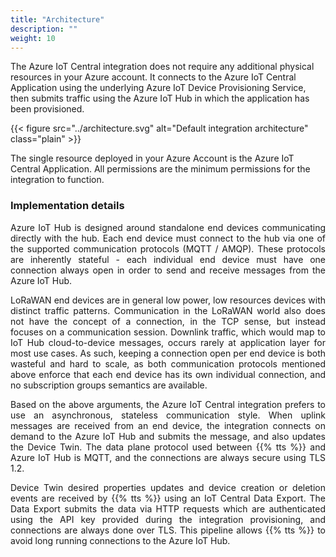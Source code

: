 ```yaml
---
title: "Architecture"
description: ""
weight: 10
---
```


The Azure IoT Central integration does not require any additional physical resources in your Azure account. It connects to the Azure IoT Central Application using the underlying Azure IoT Device Provisioning Service, then submits traffic using the Azure IoT Hub in which the application has been provisioned.

<!--more-->

{{< figure src="../architecture.svg" alt="Default integration architecture" class="plain" >}}

The single resource deployed in your Azure Account is the Azure IoT Central Application. All permissions are the minimum permissions for the integration to function.


### Implementation details

<div style="text-align: justify">

Azure IoT Hub is designed around standalone end devices communicating directly with the hub. Each end device must connect to the hub via one of the supported communication protocols (MQTT / AMQP). These protocols are inherently stateful - each individual end device must have one connection always open in order to send and receive messages from the Azure IoT Hub.

LoRaWAN end devices are in general low power, low resources devices with distinct traffic patterns. Communication in the LoRaWAN world also does not have the concept of a connection, in the TCP sense, but instead focuses on a communication session. Downlink traffic, which would map to IoT Hub cloud-to-device messages, occurs rarely at application layer for most use cases. As such, keeping a connection open per end device is both wasteful and hard to scale, as both communication protocols mentioned above enforce that each end device has its own individual connection, and no subscription groups semantics are available.

Based on the above arguments, the Azure IoT Central integration prefers to use an asynchronous, stateless communication style. When uplink messages are received from an end device, the integration connects on demand to the Azure IoT Hub and submits the message, and also updates the Device Twin. The data plane protocol used between {{% tts %}} and Azure IoT Hub is MQTT, and the connections are always secure using TLS 1.2.

Device Twin desired properties updates and device creation or deletion events are received by {{% tts %}} using an IoT Central Data Export. The Data Export submits the data via HTTP requests which are authenticated using the API key provided during the integration provisioning, and connections are always done over TLS. This pipeline allows {{% tts %}} to avoid long running connections to the Azure IoT Hub.

</div>
